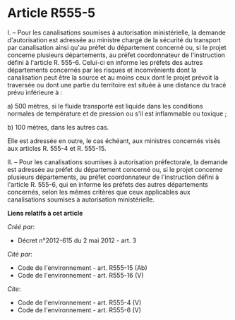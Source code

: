 # Article R555-5

I. – Pour les canalisations soumises à autorisation ministérielle, la demande d'autorisation est adressée au ministre chargé
de la sécurité du transport par canalisation ainsi qu'au préfet du département concerné ou, si le projet concerne plusieurs
départements, au préfet coordonnateur de l'instruction défini à l'article R. 555-6. Celui-ci en informe les préfets des
autres départements concernés par les risques et inconvénients dont la canalisation peut être la source et au moins ceux dont
le projet prévoit la traversée ou dont une partie du territoire est située à une distance du tracé prévu inférieure à :

a) 500 mètres, si le fluide transporté est liquide dans les conditions normales de température et de pression ou s'il est
inflammable ou toxique ;

b) 100 mètres, dans les autres cas.

Elle est adressée en outre, le cas échéant, aux ministres concernés visés aux articles R. 555-4 et R. 555-15.

II. – Pour les canalisations soumises à autorisation préfectorale, la demande est adressée au préfet du département concerné
ou, si le projet concerne plusieurs départements, au préfet coordonnateur de l'instruction défini à l'article R. 555-6, qui
en informe les préfets des autres départements concernés, selon les mêmes critères que ceux applicables aux canalisations
soumises à autorisation ministérielle.

**Liens relatifs à cet article**

_Créé par_:

  - Décret n°2012-615 du 2 mai 2012 - art. 3

_Cité par_:

  - Code de l'environnement - art. R555-15 (Ab)
  - Code de l'environnement - art. R555-16 (V)

_Cite_:

  - Code de l'environnement - art. R555-4 (V)
  - Code de l'environnement - art. R555-6 (V)
